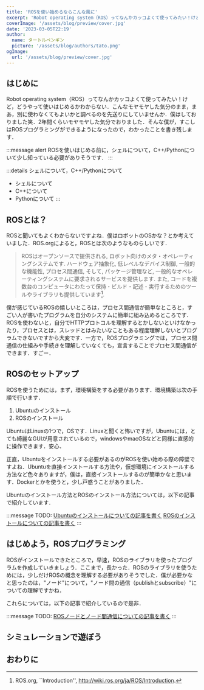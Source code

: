 ```yaml
---
title: 'ROSを使い始めるならこんな風に'
excerpt: 'Robot operating system（ROS）ってなんかカッコよくて使ってみたい！けど，どうやって使いはじめるかわからない．こんなモヤモヤした気分のまま，まあ，別に使わなくてもよいかと調べるのを先送りにしていませんか．僕はしておりました笑．2年間くらいモヤモヤした気分でおりました．そんな僕が，すこしはROSプログラミングができるようになったので，わかったことを書き残します．'
coverImage: '/assets/blog/preview/cover.jpg'
date: '2023-03-05T22:19'
author:
  name: タートルペンギン
  picture: '/assets/blog/authors/tato.png'
ogImage:
  url: '/assets/blog/preview/cover.jpg'
---
```


## はじめに

Robot operating system（ROS）ってなんかカッコよくて使ってみたい！けど，どうやって使いはじめるかわからない．こんなモヤモヤした気分のまま，まあ，別に使わなくてもよいかと調べるのを先送りにしていませんか．僕はしておりました笑．2年間くらいモヤモヤした気分でおりました．そんな僕が，すこしはROSプログラミングができるようになったので，わかったことを書き残します．

:::message alert
ROSを使いはじめる前に，シェルについて，C++/Pythonについて少し知っている必要がありそうです．
:::

:::details シェルについて，C++/Pythonについて
- シェルについて
- C++について
- Pythonについて
:::

## ROSとは？

ROSと聞いてもよくわからないですよね．僕はロボットのOSかな？とか考えていました．ROS.orgによると，ROSとは次のようなものらしいです．

> ROSはオープンソースで提供される, ロボット向けのメタ・オペレーティングシステムです. ハードウェア抽象化, 低レベルなデバイス制御, 一般的な機能性, プロセス間通信, そして, パッケージ管理など, 一般的なオペレーティングシステムに要求されるサービスを提供します. また, コードを複数台のコンピュータにわたって保持・ビルド・記述・実行するためのツールやライブラリも提供しています[^1].

[^1]: ROS.org, ``Introduction'', http://wiki.ros.org/ja/ROS/Introduction. 

僕が感じているROSの嬉しいところは，プロセス間通信が簡単なところと，すごい人が書いたプログラムを自分のシステムに簡単に組み込めるところです．ROSを使わないと，自分でHTTPプロトコルを理解するとかしないといけなかったり，プロセスとは，スレッドとはみたいなこともある程度理解しないとプログラムできないですから大変です．一方で，ROSプログラミングでは，プロセス間通信の仕組みや手続きを理解していなくても，宣言することでプロセス間通信ができます．すごー．

## ROSのセットアップ

ROSを使うためには，まず，環境構築をする必要があります．環境構築は次の手順で行います．

1. Ubuntuのインストール
2. ROSのインストール

UbuntuはLinuxの1つで，OSです．Linuxと聞くと怖いですが，Ubuntuには，とても綺麗なGUIが用意されているので，windowsやmacOSなどと同様に直感的に操作できます．安心．

正直，Ubuntuをインストールする必要があるのがROSを使い始める際の障壁ですよね．Ubuntuを直接インストールする方法や，仮想環境にインストールする方法など色々ありますが，僕は，直接インストールするのが簡単かなと思います．Dockerとかを使うと，少し戸惑うことがありました．

Ubuntuのインストール方法とROSのインストール方法については，以下の記事で紹介しています．

:::message
TODO:
[Ubuntuのインストールについての記事を書く]()
[ROSのインストールについての記事を書く]()
:::

## はじめよう，ROSプログラミング

ROSがインストールできたところで，早速，ROSのライブラリを使ったプログラムを作成していきましょう．ここまで，長かった．ROSのライブラリを使うためには，少しだけROSの概念を理解する必要がありそうでした．僕が必要かなと思ったのは，"ノード"について，"ノード間の通信（publishとsubscribe）"についての理解ですかね．

これらについては，以下の記事で紹介しているので是非．

:::message
TODO:
[ROSノードとノード間通信についての記事を書く]()
:::



## シミュレーションで遊ぼう

## おわりに

